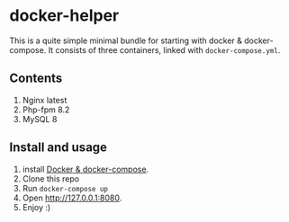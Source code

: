# docker-helper

This is a quite simple minimal bundle for starting with docker & docker-compose. 
It consists of three containers, linked with `docker-compose.yml`.

## Contents
1. Nginx latest
1. Php-fpm 8.2
1. MySQL 8

## Install and usage
1. install [Docker & docker-compose](https://docs.docker.com/get-docker/).
1. Clone this repo
1. Run `docker-compose up`
1. Open http://127.0.0.1:8080.
1. Enjoy :)
